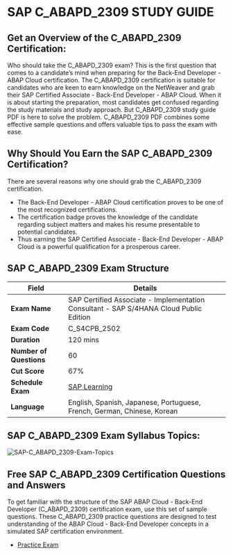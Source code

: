 # SAP C_ABAPD_2309 STUDY GUIDE
## Get an Overview of the C_ABAPD_2309 Certification:
Who should take the C_ABAPD_2309 exam? This is the first question that comes to a candidate’s mind when preparing for the Back-End Developer - ABAP Cloud certification. The C_ABAPD_2309 certification is suitable for candidates who are
keen to earn knowledge on the NetWeaver and grab their SAP Certified Associate - Back-End Developer - ABAP Cloud. When it is about starting the preparation, most candidates get confused regarding the study materials and study approach. But C_ABAPD_2309 study guide PDF is here to solve the problem. C_ABAPD_2309 PDF combines some effective sample questions and offers valuable tips to pass the exam with ease.
## Why Should You Earn the SAP C_ABAPD_2309 Certification?
There are several reasons why one should grab the C_ABAPD_2309 certification.
- The Back-End Developer - ABAP Cloud certification proves to be one of the most recognized certifications.
- The certification badge proves the knowledge of the candidate regarding subject matters and makes his resume presentable to potential candidates.
- Thus earning the SAP Certified Associate - Back-End Developer - ABAP Cloud is a powerful qualification for a prosperous career.

## SAP C_ABAPD_2309 Exam Structure
| **Field**                | **Details**                                                                                                                                     |
|--------------------------|--------------------------------------------------------------------------------------------------------------------------------------------------|
| **Exam Name**            | SAP Certified Associate - Implementation Consultant - SAP S/4HANA Cloud Public Edition                                                         |
| **Exam Code**            | C_S4CPB_2502                                                                                                                                       |                                                                                                                                     |
| **Duration**             | 120 mins                                                                                                                                       |
| **Number of Questions**  | 60                                                                                                                                              |
| **Cut Score**            | 67%                                                                                                                                             |
| **Schedule Exam**        | [SAP Learning](https://learning.sap.com)
| **Language**             | English, Spanish, Japanese, Portuguese, French, German, Chinese, Korean

## SAP C_ABAPD_2309 Exam Syllabus Topics:
![SAP-C_ABAPD_2309-Exam-Topics](https://github.com/user-attachments/assets/6124eba9-ea73-4d8e-a22d-d3a930577ee3)

## Free SAP C_ABAPD_2309 Certification Questions and Answers
To get familiar with the structure of the SAP ABAP Cloud - Back-End Developer (C_ABAPD_2309) certification exam, use this set of sample questions. These C_ABAPD_2309 practice questions are designed to test understanding of the ABAP Cloud - Back-End Developer concepts in a simulated SAP certification environment.

- [Practice Exam](./practice-exam.md)
